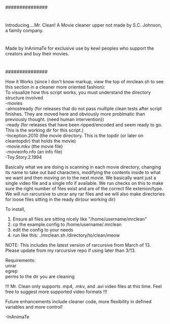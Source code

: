 ###############
#
  Introducing....Mr. Clean! A Movie cleaner upper not made by S.C. Johnson, a family company.
#
  Made by InAnimaTe for exclusive use by kewl peoples who support the creators and buy their movies.
#
###############

How it Works (since I don't know markup, view the top of mrclean.sh to see this section in a cleaner more oriented fashion):  
   To visualize how this script works, you must understand the directory structure involved  
	   -movies  
	       -almostready (for releases that do not pass multiple clean tests after script finishes. They are moved here and obviously more problmatic than previously thought. (need human intervention))  
	       -ready (for releases that have been ripped/encoded and seem ready to go. This is the working dir for this script.)  
	           -Inception.2010  (the movie directory. This is the topdir (or later on cleantopdir) that holds the movie)  
	               -movie.mkv (the movie file)  
	               -movieinfo.nfo (an info file)  
	           -Toy.Story.2.1994  
  
   Basically what we are doing is scanning in each movie directory, changing its name to take out bad characters, modifying the contents inside to what we want
   and then moving on to the next movie. We basically want just a single video file and a single nfo if available. We run checks on this to make sure the right number of files
   exist and are of the correct file extenion/type. We will run rarcursive to unrar any rar files and we will also make directories for loose files sitting in the ready dir(our working dir)




To install,  
1. Ensure all files are sitting nicely like "/home/username/mrclean"  
2. cp the example.config to /home/username/.mrclean  
3. edit the config to your needs  
4. run like this: ./mrclean.sh /directory/to/clean/meow  

NOTE: This includes the latest version of rarcursive from March of 13. Please update from my rarcursive repo if using later than 3/13.  

Requirements:  
unrar  
egrep  
perms to the dir you are cleaning


!!! Mr. Clean only supports .mp4, .mkv, and .avi video files at this time. Feel free to suggest more supported video formats !!!

Future enhancements include cleaner code, more flexibility in defined variables and more control!

-InAnimaTe


